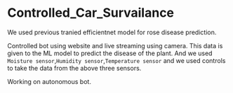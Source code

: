 # Controlled_Car_Survailance

We used previous tranied efficientnet model for rose disease prediction. 

Controlled bot using website and live streaming using camera. This data is given to the ML model to predict the disease of the plant. And we used `Moisture sensor`,`Humidity sensor`,`Temperature sensor` and we used controls to take the data from the above three sensors. 

Working on autonomous bot.
